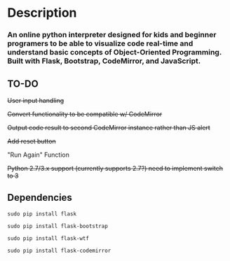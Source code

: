 # Description
### An online python interpreter designed for kids and beginner programers to be able to visualize code real-time and understand basic concepts of Object-Oriented Programming. Built with Flask, Bootstrap, CodeMirror, and JavaScript.

## TO-DO
~~User input handling~~

~~Convert functionality to be compatible w/ CodeMirror~~

~~Output code result to second CodeMirror instance rather than JS alert~~

~~Add reset button~~ 

"Run Again" Function

~~Python 2.7/3.x support (currently supports 2.7?) need to implement switch to 3~~

## Dependencies

```
sudo pip install flask
```

```
sudo pip install flask-bootstrap
```

```
sudo pip install flask-wtf
```

```
sudo pip install flask-codemirror
```
